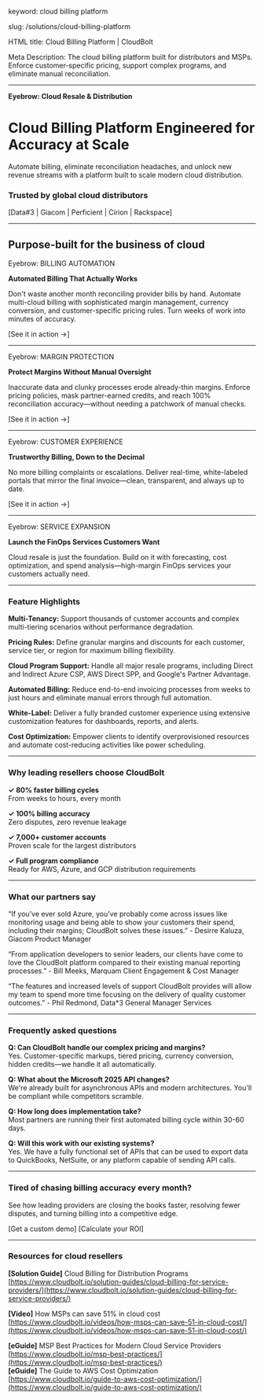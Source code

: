 keyword: cloud billing platform

slug: /solutions/cloud-billing-platform

HTML title: Cloud Billing Platform | CloudBolt

Meta Description: The cloud billing platform built for distributors and MSPs. Enforce customer-specific pricing, support complex programs, and eliminate manual reconciliation.

---

**Eyebrow: Cloud Resale & Distribution**

# **Cloud Billing Platform Engineered for Accuracy at Scale**

Automate billing, eliminate reconciliation headaches, and unlock new revenue streams with a platform built to scale modern cloud distribution.

### Trusted by global cloud distributors

[Data#3 | Giacom | Perficient | Cirion | Rackspace]

---

## Purpose-built for the business of cloud

Eyebrow: BILLING AUTOMATION

**Automated Billing That Actually Works**

Don't waste another month reconciling provider bills by hand. Automate multi-cloud billing with sophisticated margin management, currency conversion, and customer-specific pricing rules. Turn weeks of work into minutes of accuracy.

[See it in action →]

---

Eyebrow: MARGIN PROTECTION

**Protect Margins Without Manual Oversight**

Inaccurate data and clunky processes erode already-thin margins. Enforce pricing policies, mask partner-earned credits, and reach 100% reconciliation accuracy—without needing a patchwork of manual checks.

[See it in action →]

---

Eyebrow: CUSTOMER EXPERIENCE

**Trustworthy Billing, Down to the Decimal**

No more billing complaints or escalations. Deliver real-time, white-labeled portals that mirror the final invoice—clean, transparent, and always up to date.

[See it in action →]

---

Eyebrow: SERVICE EXPANSION

**Launch the FinOps Services Customers Want**

Cloud resale is just the foundation. Build on it with forecasting, cost optimization, and spend analysis—high-margin FinOps services your customers actually need.

---

### Feature Highlights

**Multi-Tenancy:** Support thousands of customer accounts and complex multi-tiering scenarios without performance degradation.

**Pricing Rules:** Define granular margins and discounts for each customer, service tier, or region for maximum billing flexibility.

**Cloud Program Support:** Handle all major resale programs, including Direct and Indirect Azure CSP, AWS Direct SPP, and Google's Partner Advantage.

**Automated Billing:** Reduce end-to-end invoicing processes from weeks to just hours and eliminate manual errors through full automation.

**White-Label:** Deliver a fully branded customer experience using extensive customization features for dashboards, reports, and alerts.

**Cost Optimization:** Empower clients to identify overprovisioned resources and automate cost-reducing activities like power scheduling.

---

### Why leading resellers choose CloudBolt

**✓ 80% faster billing cycles**  
From weeks to hours, every month

**✓ 100% billing accuracy**  
Zero disputes, zero revenue leakage

**✓ 7,000+ customer accounts**  
Proven scale for the largest distributors

**✓ Full program compliance**  
Ready for AWS, Azure, and GCP distribution requirements

---

### What our partners say

“If you’ve ever sold Azure, you’ve probably come across issues like monitoring usage and being able to show your customers their spend, including their margins; CloudBolt solves these issues.” - Desirre Kaluza, Giacom Product Manager

“From application developers to senior leaders, our clients have come to love the CloudBolt platform compared to their existing manual reporting processes.” - Bill Meeks, Marquam Client Engagement & Cost Manager

“The features and increased levels of support CloudBolt provides will allow my team to spend more time focusing on the delivery of quality customer outcomes.” - Phil Redmond, Data*3 General Manager Services

---

### Frequently asked questions

**Q: Can CloudBolt handle our complex pricing and margins?**  
Yes. Customer-specific markups, tiered pricing, currency conversion, hidden credits—we handle it all automatically.

**Q: What about the Microsoft 2025 API changes?**  
We're already built for asynchronous APIs and modern architectures. You'll be compliant while competitors scramble.

**Q: How long does implementation take?**  
Most partners are running their first automated billing cycle within 30-60 days.

**Q: Will this work with our existing systems?**  
Yes. We have a fully functional set of APIs that can be used to export data to QuickBooks, NetSuite, or any platform capable of sending API calls.

---

### Tired of chasing billing accuracy every month?

See how leading providers are closing the books faster, resolving fewer disputes, and turning billing into a competitive edge.

[Get a custom demo] [Calculate your ROI]

---

### Resources for cloud resellers

**[Solution Guide]** Cloud Billing for Distribution Programs [https://www.cloudbolt.io/solution-guides/cloud-billing-for-service-providers/](https://www.cloudbolt.io/solution-guides/cloud-billing-for-service-providers/)

**[Video]** How MSPs can save 51% in cloud cost [https://www.cloudbolt.io/videos/how-msps-can-save-51-in-cloud-cost/](https://www.cloudbolt.io/videos/how-msps-can-save-51-in-cloud-cost/)

**[eGuide]** MSP Best Practices for Modern Cloud Service Providers [https://www.cloudbolt.io/msp-best-practices/](https://www.cloudbolt.io/msp-best-practices/)  
**[eGuide]** The Guide to AWS Cost Optimization [https://www.cloudbolt.io/guide-to-aws-cost-optimization/](https://www.cloudbolt.io/guide-to-aws-cost-optimization/)